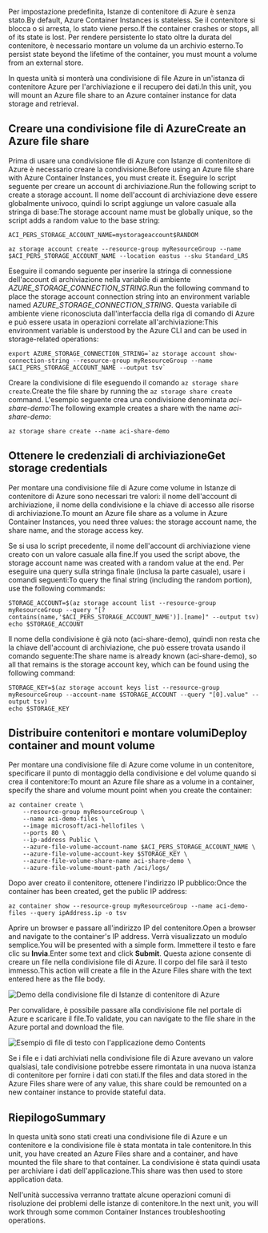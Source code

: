 <span data-ttu-id="bc347-101">Per impostazione predefinita, Istanze di contenitore di Azure è senza stato.</span><span class="sxs-lookup"><span data-stu-id="bc347-101">By default, Azure Container Instances is stateless.</span></span> <span data-ttu-id="bc347-102">Se il contenitore si blocca o si arresta, lo stato viene perso.</span><span class="sxs-lookup"><span data-stu-id="bc347-102">If the container crashes or stops, all of its state is lost.</span></span> <span data-ttu-id="bc347-103">Per rendere persistente lo stato oltre la durata del contenitore, è necessario montare un volume da un archivio esterno.</span><span class="sxs-lookup"><span data-stu-id="bc347-103">To persist state beyond the lifetime of the container, you must mount a volume from an external store.</span></span>

<span data-ttu-id="bc347-104">In questa unità si monterà una condivisione di file Azure in un'istanza di contenitore Azure per l'archiviazione e il recupero dei dati.</span><span class="sxs-lookup"><span data-stu-id="bc347-104">In this unit, you will mount an Azure file share to an Azure container instance for data storage and retrieval.</span></span>

## <a name="create-an-azure-file-share"></a><span data-ttu-id="bc347-105">Creare una condivisione file di Azure</span><span class="sxs-lookup"><span data-stu-id="bc347-105">Create an Azure file share</span></span>

<span data-ttu-id="bc347-106">Prima di usare una condivisione file di Azure con Istanze di contenitore di Azure è necessario creare la condivisione.</span><span class="sxs-lookup"><span data-stu-id="bc347-106">Before using an Azure file share with Azure Container Instances, you must create it.</span></span> <span data-ttu-id="bc347-107">Eseguire lo script seguente per creare un account di archiviazione.</span><span class="sxs-lookup"><span data-stu-id="bc347-107">Run the following script to create a storage account.</span></span> <span data-ttu-id="bc347-108">Il nome dell'account di archiviazione deve essere globalmente univoco, quindi lo script aggiunge un valore casuale alla stringa di base:</span><span class="sxs-lookup"><span data-stu-id="bc347-108">The storage account name must be globally unique, so the script adds a random value to the base string:</span></span>

```azurecli
ACI_PERS_STORAGE_ACCOUNT_NAME=mystorageaccount$RANDOM

az storage account create --resource-group myResourceGroup --name $ACI_PERS_STORAGE_ACCOUNT_NAME --location eastus --sku Standard_LRS
```

<span data-ttu-id="bc347-109">Eseguire il comando seguente per inserire la stringa di connessione dell'account di archiviazione nella variabile di ambiente *AZURE_STORAGE_CONNECTION_STRING*.</span><span class="sxs-lookup"><span data-stu-id="bc347-109">Run the following command to place the storage account connection string into an environment variable named *AZURE_STORAGE_CONNECTION_STRING*.</span></span> <span data-ttu-id="bc347-110">Questa variabile di ambiente viene riconosciuta dall'interfaccia della riga di comando di Azure e può essere usata in operazioni correlate all'archiviazione:</span><span class="sxs-lookup"><span data-stu-id="bc347-110">This environment variable is understood by the Azure CLI and can be used in storage-related operations:</span></span>

```azurecli
export AZURE_STORAGE_CONNECTION_STRING=`az storage account show-connection-string --resource-group myResourceGroup --name $ACI_PERS_STORAGE_ACCOUNT_NAME --output tsv`
```

<span data-ttu-id="bc347-111">Creare la condivisione di file eseguendo il comando `az storage share create`.</span><span class="sxs-lookup"><span data-stu-id="bc347-111">Create the file share by running the `az storage share create` command.</span></span> <span data-ttu-id="bc347-112">L'esempio seguente crea una condivisione denominata *aci-share-demo*:</span><span class="sxs-lookup"><span data-stu-id="bc347-112">The following example creates a share with the name *aci-share-demo*:</span></span>

```azurecli
az storage share create --name aci-share-demo
```

## <a name="get-storage-credentials"></a><span data-ttu-id="bc347-113">Ottenere le credenziali di archiviazione</span><span class="sxs-lookup"><span data-stu-id="bc347-113">Get storage credentials</span></span>

<span data-ttu-id="bc347-114">Per montare una condivisione file di Azure come volume in Istanze di contenitore di Azure sono necessari tre valori: il nome dell'account di archiviazione, il nome della condivisione e la chiave di accesso alle risorse di archiviazione.</span><span class="sxs-lookup"><span data-stu-id="bc347-114">To mount an Azure file share as a volume in Azure Container Instances, you need three values: the storage account name, the share name, and the storage access key.</span></span>

<span data-ttu-id="bc347-115">Se si usa lo script precedente, il nome dell'account di archiviazione viene creato con un valore casuale alla fine.</span><span class="sxs-lookup"><span data-stu-id="bc347-115">If you used the script above, the storage account name was created with a random value at the end.</span></span> <span data-ttu-id="bc347-116">Per eseguire una query sulla stringa finale (inclusa la parte casuale), usare i comandi seguenti:</span><span class="sxs-lookup"><span data-stu-id="bc347-116">To query the final string (including the random portion), use the following commands:</span></span>

```azurecli
STORAGE_ACCOUNT=$(az storage account list --resource-group myResourceGroup --query "[?contains(name,'$ACI_PERS_STORAGE_ACCOUNT_NAME')].[name]" --output tsv)
echo $STORAGE_ACCOUNT
```

<span data-ttu-id="bc347-117">Il nome della condivisione è già noto (aci-share-demo), quindi non resta che la chiave dell'account di archiviazione, che può essere trovata usando il comando seguente:</span><span class="sxs-lookup"><span data-stu-id="bc347-117">The share name is already known (aci-share-demo), so all that remains is the storage account key, which can be found using the following command:</span></span>

```azurecli
STORAGE_KEY=$(az storage account keys list --resource-group myResourceGroup --account-name $STORAGE_ACCOUNT --query "[0].value" --output tsv)
echo $STORAGE_KEY
```

## <a name="deploy-container-and-mount-volume"></a><span data-ttu-id="bc347-118">Distribuire contenitori e montare volumi</span><span class="sxs-lookup"><span data-stu-id="bc347-118">Deploy container and mount volume</span></span>

<span data-ttu-id="bc347-119">Per montare una condivisione file di Azure come volume in un contenitore, specificare il punto di montaggio della condivisione e del volume quando si crea il contenitore:</span><span class="sxs-lookup"><span data-stu-id="bc347-119">To mount an Azure file share as a volume in a container, specify the share and volume mount point when you create the container:</span></span>

```azurecli
az container create \
    --resource-group myResourceGroup \
    --name aci-demo-files \
    --image microsoft/aci-hellofiles \
    --ports 80 \
    --ip-address Public \
    --azure-file-volume-account-name $ACI_PERS_STORAGE_ACCOUNT_NAME \
    --azure-file-volume-account-key $STORAGE_KEY \
    --azure-file-volume-share-name aci-share-demo \
    --azure-file-volume-mount-path /aci/logs/
```

<span data-ttu-id="bc347-120">Dopo aver creato il contenitore, ottenere l'indirizzo IP pubblico:</span><span class="sxs-lookup"><span data-stu-id="bc347-120">Once the container has been created, get the public IP address:</span></span>

```azurecli
az container show --resource-group myResourceGroup --name aci-demo-files --query ipAddress.ip -o tsv
```

<span data-ttu-id="bc347-121">Aprire un browser e passare all'indirizzo IP del contenitore.</span><span class="sxs-lookup"><span data-stu-id="bc347-121">Open a browser and navigate to the container's IP address.</span></span> <span data-ttu-id="bc347-122">Verrà visualizzato un modulo semplice.</span><span class="sxs-lookup"><span data-stu-id="bc347-122">You will be presented with a simple form.</span></span> <span data-ttu-id="bc347-123">Immettere il testo e fare clic su **Invia**.</span><span class="sxs-lookup"><span data-stu-id="bc347-123">Enter some text and click **Submit**.</span></span> <span data-ttu-id="bc347-124">Questa azione consente di creare un file nella condivisione file di Azure. Il corpo del file sarà il testo immesso.</span><span class="sxs-lookup"><span data-stu-id="bc347-124">This action will create a file in the Azure Files share with the text entered here as the file body.</span></span>

![Demo della condivisione file di Istanze di contenitore di Azure](../media-draft/files-ui.png)

<span data-ttu-id="bc347-126">Per convalidare, è possibile passare alla condivisione file nel portale di Azure e scaricare il file.</span><span class="sxs-lookup"><span data-stu-id="bc347-126">To validate, you can navigate to the file share in the Azure portal and download the file.</span></span>

![Esempio di file di testo con l'applicazione demo Contents](../media-draft/sample-text.png)

<span data-ttu-id="bc347-128">Se i file e i dati archiviati nella condivisione file di Azure avevano un valore qualsiasi, tale condivisione potrebbe essere rimontata in una nuova istanza di contenitore per fornire i dati con stati.</span><span class="sxs-lookup"><span data-stu-id="bc347-128">If the files and data stored in the Azure Files share were of any value, this share could be remounted on a new container instance to provide stateful data.</span></span>


## <a name="summary"></a><span data-ttu-id="bc347-129">Riepilogo</span><span class="sxs-lookup"><span data-stu-id="bc347-129">Summary</span></span>

<span data-ttu-id="bc347-130">In questa unità sono stati creati una condivisione file di Azure e un contenitore e la condivisione file è stata montata in tale contenitore.</span><span class="sxs-lookup"><span data-stu-id="bc347-130">In this unit, you have created an Azure Files share and a container, and have mounted the file share to that container.</span></span> <span data-ttu-id="bc347-131">La condivisione è stata quindi usata per archiviare i dati dell'applicazione.</span><span class="sxs-lookup"><span data-stu-id="bc347-131">This share was then used to store application data.</span></span>

<span data-ttu-id="bc347-132">Nell'unità successiva verranno trattate alcune operazioni comuni di risoluzione dei problemi delle istanze di contenitore.</span><span class="sxs-lookup"><span data-stu-id="bc347-132">In the next unit, you will work through some common Container Instances troubleshooting operations.</span></span>
